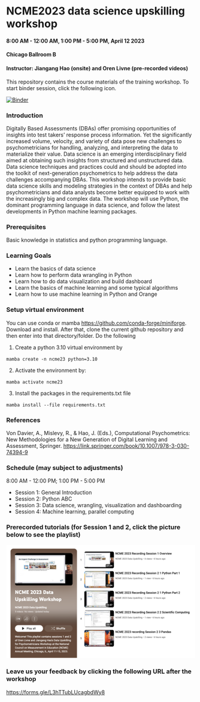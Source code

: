 # NCME2023 data science upskilling workshop
#### 8:00 AM - 12:00 AM, 1:00 PM - 5:00 PM, April 12 2023
#### Chicago Ballroom B
#### Instructor: Jiangang Hao (onsite) and Oren Livne (pre-recorded videos)

This repository contains the course materials of the training workshop. To start binder session, click the following icon. 

[![Binder](https://mybinder.org/badge_logo.svg)](https://mybinder.org/v2/gh/jgbrainstorm/NCME2023-data-science-workshop/HEAD)


### Introduction

Digitally Based Assessments (DBAs) offer promising opportunities of insights into test takers’ response process information. Yet the significantly increased volume, velocity, and variety of data pose new challenges to psychometricians for handling, analyzing, and interpreting the data to materialize their value. Data science is an emerging interdisciplinary field aimed at obtaining such insights from structured and unstructured data. Data science techniques and practices could and should be adopted into the toolkit of next-generation psychometrics to help address the data challenges accompanying DBAs. This workshop intends to provide basic data science skills and modeling strategies in the context of DBAs and help psychometricians and data analysts become better equipped to work with the increasingly big and complex data. The workshop will use Python, the dominant programming language in data science, and follow the latest developments in Python machine learning packages.


### Prerequisites

Basic knowledge in statistics and python programming language. 


### Learning Goals
* Learn the basics of data science
* Learn how to perform data wrangling in Python
* Learn how to do data visualization and build dashboard
* Learn the basics of machine learning and some typical algorithms
* Learn how to use machine learning in Python and Orange


### Setup virtual environment
You can use conda or mamba <https://github.com/conda-forge/miniforge>. Download and install. After that, clone the current github repository and then enter into that directory/folder. Do the following

1. Create a python 3.10 virtual environment by
```
mamba create -n ncme23 python=3.10
```

2. Activate the environment by:
```
mamba activate ncme23
```

3. Install the packages in the requirements.txt file
```
mamba install --file requirements.txt
```



### References

Von Davier, A., Mislevy, R., & Hao, J. (Eds.), Computational Psychometrics: New Methodologies for a New Generation of Digital Learning and Assessment, Springer. <https://link.springer.com/book/10.1007/978-3-030-74394-9>


### Schedule (may subject to adjustments)
8:00 AM - 12:00 PM; 1:00 PM - 5:00 PM

* Session 1: General Introduction
* Session 2: Python ABC
* Session 3: Data science, wrangling, visualization and dashboarding
* Session 4: Machine learning, parallel computing

### Prerecorded tutorials (for Session 1 and 2, click the picture below to see the playlist)
[![Click to see the videos](video_image.png)](https://www.youtube.com/playlist?list=PLTjGXYWEXkmcQw6kz16TkjdNK8V1Qk1SL)



### Leave us your feedback by clicking the following URL after the workshop
<https://forms.gle/L3hTTubLUcagbdWy8>